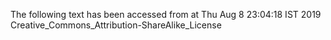 The following text has been accessed from at Thu Aug 8 23:04:18 IST 2019
Creative_Commons_Attribution-ShareAlike_License
